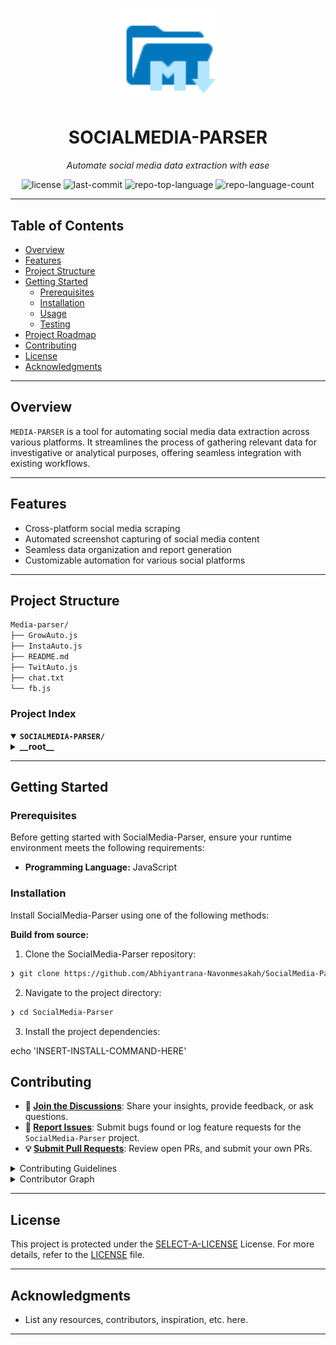 <p align="center">
    <img src="https://raw.githubusercontent.com/PKief/vscode-material-icon-theme/ec559a9f6bfd399b82bb44393651661b08aaf7ba/icons/folder-markdown-open.svg" align="center" width="30%">
</p>
<h1 align="center">SOCIALMEDIA-PARSER</h1>
<p align="center"><em>Automate social media data extraction with ease</em></p>

<p align="center">
	<img src="https://img.shields.io/github/license/Abhiyantrana-Navonmesakah/SocialMedia-parser?style=default&logo=opensourceinitiative&logoColor=white&color=0080ff" alt="license">
	<img src="https://img.shields.io/github/last-commit/Abhiyantrana-Navonmesakah/SocialMedia-parser?style=default&logo=git&logoColor=white&color=0080ff" alt="last-commit">
	<img src="https://img.shields.io/github/languages/top/Abhiyantrana-Navonmesakah/SocialMedia-parser?style=default&color=0080ff" alt="repo-top-language">
	<img src="https://img.shields.io/github/languages/count/Abhiyantrana-Navonmesakah/SocialMedia-parser?style=default&color=0080ff" alt="repo-language-count">
</p>

---

## Table of Contents

- [Overview](#overview)
- [Features](#features)
- [Project Structure](#project-structure)
- [Getting Started](#getting-started)
  - [Prerequisites](#prerequisites)
  - [Installation](#installation)
  - [Usage](#usage)
  - [Testing](#testing)
- [Project Roadmap](#project-roadmap)
- [Contributing](#contributing)
- [License](#license)
- [Acknowledgments](#acknowledgments)

---

## Overview

`MEDIA-PARSER` is a tool for automating social media data extraction across various platforms. It streamlines the process of gathering relevant data for investigative or analytical purposes, offering seamless integration with existing workflows.

---

## Features

- Cross-platform social media scraping
- Automated screenshot capturing of social media content
- Seamless data organization and report generation
- Customizable automation for various social platforms

---

## Project Structure

```sh
Media-parser/
├── GrowAuto.js
├── InstaAuto.js
├── README.md
├── TwitAuto.js
├── chat.txt
└── fb.js
```

###  Project Index
<details open>
	<summary><b><code>SOCIALMEDIA-PARSER/</code></b></summary>
	<details> <!-- __root__ Submodule -->
		<summary><b>__root__</b></summary>
		<blockquote>
			<table>
			<tr>
				<td><b><a href='https://github.com/Abhiyantrana-Navonmesakah/SocialMedia-Parser/blob/master/fb.js'>fb.js</a></b></td>
				<td><code>❯ facebook</code></td>
			</tr>
			<tr>
				<td><b><a href='https://github.com/Abhiyantrana-Navonmesakah/SocialMedia-Parser/blob/master/TwitAuto.js'>TwitAuto.js</a></b></td>
				<td><code>❯ Twitter</code></td>
			</tr>
			<tr>
				<td><b><a href='https://github.com/Abhiyantrana-Navonmesakah/SocialMedia-Parser/blob/master/GrowAuto.js'>GrowAuto.js</a></b></td>
				<td><code>❯ Groww</code></td>
			</tr>
			<tr>
				<td><b><a href='https://github.com/Abhiyantrana-Navonmesakah/SocialMedia-Parser/blob/master/InstaAuto.js'>InstaAuto.js</a></b></td>
				<td><code>❯ Instagram</code></td>
			</tr>
			</table>
		</blockquote>
	</details>
</details>

---
##  Getting Started

###  Prerequisites

Before getting started with SocialMedia-Parser, ensure your runtime environment meets the following requirements:

- **Programming Language:** JavaScript


###  Installation

Install SocialMedia-Parser using one of the following methods:

**Build from source:**

1. Clone the SocialMedia-Parser repository:
```sh
❯ git clone https://github.com/Abhiyantrana-Navonmesakah/SocialMedia-Parser
```

2. Navigate to the project directory:
```sh
❯ cd SocialMedia-Parser
```

3. Install the project dependencies:

echo 'INSERT-INSTALL-COMMAND-HERE'

##  Contributing

- **💬 [Join the Discussions](https://github.com/Abhiyantrana-Navonmesakah/SocialMedia-Parser/discussions)**: Share your insights, provide feedback, or ask questions.
- **🐛 [Report Issues](https://github.com/Abhiyantrana-Navonmesakah/SocialMedia-Parser/issues)**: Submit bugs found or log feature requests for the `SocialMedia-Parser` project.
- **💡 [Submit Pull Requests](https://github.com/Abhiyantrana-Navonmesakah/SocialMedia-Parser/blob/main/CONTRIBUTING.md)**: Review open PRs, and submit your own PRs.

<details closed>
<summary>Contributing Guidelines</summary>

1. **Fork the Repository**: Start by forking the project repository to your github account.
2. **Clone Locally**: Clone the forked repository to your local machine using a git client.
   ```sh
   git clone https://github.com/Abhiyantrana-Navonmesakah/SocialMedia-Parser
   ```
3. **Create a New Branch**: Always work on a new branch, giving it a descriptive name.
   ```sh
   git checkout -b new-feature-x
   ```
4. **Make Your Changes**: Develop and test your changes locally.
5. **Commit Your Changes**: Commit with a clear message describing your updates.
   ```sh
   git commit -m 'Implemented new feature x.'
   ```
6. **Push to github**: Push the changes to your forked repository.
   ```sh
   git push origin new-feature-x
   ```
7. **Submit a Pull Request**: Create a PR against the original project repository. Clearly describe the changes and their motivations.
8. **Review**: Once your PR is reviewed and approved, it will be merged into the main branch. Congratulations on your contribution!
</details>

<details closed>
<summary>Contributor Graph</summary>
<br>
<p align="left">
   <a href="https://github.com{/Abhiyantrana-Navonmesakah/SocialMedia-Parser/}graphs/contributors">
      <img src="https://contrib.rocks/image?repo=Abhiyantrana-Navonmesakah/SocialMedia-Parser">
   </a>
</p>
</details>

---

##  License

This project is protected under the [SELECT-A-LICENSE](https://choosealicense.com/licenses) License. For more details, refer to the [LICENSE](https://choosealicense.com/licenses/) file.

---

##  Acknowledgments

- List any resources, contributors, inspiration, etc. here.

---